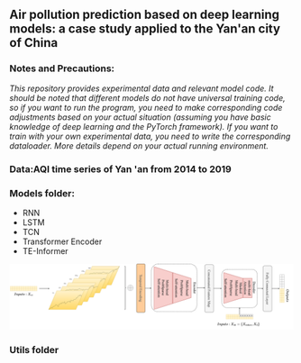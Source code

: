 ## Air pollution prediction based on deep learning models: a case study applied to the Yan'an city of China

### Notes and Precautions:
*This repository provides experimental data and relevant model code.
It should be noted that different models do not have universal training code, so if you want to run the program, you need to make corresponding code adjustments based on your actual situation (assuming you have basic knowledge of deep learning and the PyTorch framework).
If you want to train with your own experimental data, you need to write the corresponding dataloader.
More details depend on your actual running environment.*
### Data:AQI time series of Yan 'an from 2014 to 2019
### Models folder: 
- RNN
- LSTM
- TCN
- Transformer Encoder
- TE-Informer



![modelframework.png](img%2Fmodelframework.png)


### Utils folder